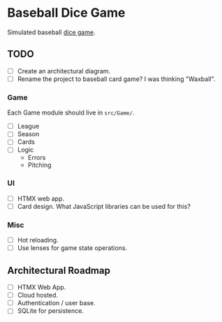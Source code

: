 # Baseball Dice Game

Simulated baseball [dice game](https://milb.bamcontent.com/documents/8/5/8/313285858/BaseballDiceGame_LouisvilleBats.pdf).

## TODO

- [ ] Create an architectural diagram.
- [ ] Rename the project to baseball card game? I was thinking "Waxball".

### Game

Each Game module should live in `src/Game/`.

- [ ] League
- [ ] Season
- [ ] Cards
- [ ] Logic
  - Errors
  - Pitching

### UI

- [ ] HTMX web app.
- [ ] Card design. What JavaScript libraries can be used for this?

### Misc

- [ ] Hot reloading.
- [ ] Use lenses for game state operations.

## Architectural Roadmap

- [ ] HTMX Web App.
- [ ] Cloud hosted.
- [ ] Authentication / user base.
- [ ] SQLite for persistence.

